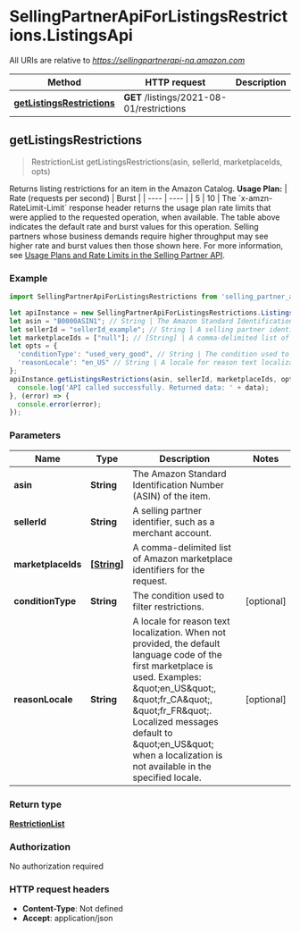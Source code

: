 # SellingPartnerApiForListingsRestrictions.ListingsApi

All URIs are relative to *https://sellingpartnerapi-na.amazon.com*

Method | HTTP request | Description
------------- | ------------- | -------------
[**getListingsRestrictions**](ListingsApi.md#getListingsRestrictions) | **GET** /listings/2021-08-01/restrictions | 



## getListingsRestrictions

> RestrictionList getListingsRestrictions(asin, sellerId, marketplaceIds, opts)



Returns listing restrictions for an item in the Amazon Catalog.   **Usage Plan:**  | Rate (requests per second) | Burst | | ---- | ---- | | 5 | 10 |  The &#x60;x-amzn-RateLimit-Limit&#x60; response header returns the usage plan rate limits that were applied to the requested operation, when available. The table above indicates the default rate and burst values for this operation. Selling partners whose business demands require higher throughput may see higher rate and burst values then those shown here. For more information, see [Usage Plans and Rate Limits in the Selling Partner API](doc:usage-plans-and-rate-limits-in-the-sp-api).

### Example

```javascript
import SellingPartnerApiForListingsRestrictions from 'selling_partner_api_for_listings_restrictions';

let apiInstance = new SellingPartnerApiForListingsRestrictions.ListingsApi();
let asin = "B0000ASIN1"; // String | The Amazon Standard Identification Number (ASIN) of the item.
let sellerId = "sellerId_example"; // String | A selling partner identifier, such as a merchant account.
let marketplaceIds = ["null"]; // [String] | A comma-delimited list of Amazon marketplace identifiers for the request.
let opts = {
  'conditionType': "used_very_good", // String | The condition used to filter restrictions.
  'reasonLocale': "en_US" // String | A locale for reason text localization. When not provided, the default language code of the first marketplace is used. Examples: \"en_US\", \"fr_CA\", \"fr_FR\". Localized messages default to \"en_US\" when a localization is not available in the specified locale.
};
apiInstance.getListingsRestrictions(asin, sellerId, marketplaceIds, opts).then((data) => {
  console.log('API called successfully. Returned data: ' + data);
}, (error) => {
  console.error(error);
});

```

### Parameters


Name | Type | Description  | Notes
------------- | ------------- | ------------- | -------------
 **asin** | **String**| The Amazon Standard Identification Number (ASIN) of the item. | 
 **sellerId** | **String**| A selling partner identifier, such as a merchant account. | 
 **marketplaceIds** | [**[String]**](String.md)| A comma-delimited list of Amazon marketplace identifiers for the request. | 
 **conditionType** | **String**| The condition used to filter restrictions. | [optional] 
 **reasonLocale** | **String**| A locale for reason text localization. When not provided, the default language code of the first marketplace is used. Examples: \&quot;en_US\&quot;, \&quot;fr_CA\&quot;, \&quot;fr_FR\&quot;. Localized messages default to \&quot;en_US\&quot; when a localization is not available in the specified locale. | [optional] 

### Return type

[**RestrictionList**](RestrictionList.md)

### Authorization

No authorization required

### HTTP request headers

- **Content-Type**: Not defined
- **Accept**: application/json

